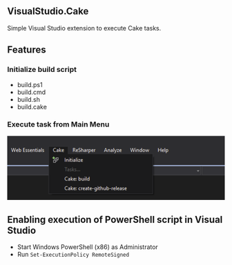 ## VisualStudio.Cake

Simple Visual Studio extension to execute Cake tasks.

## Features

### Initialize build script

- build.ps1
- build.cmd
- build.sh
- build.cake

### Execute task from Main Menu

![](VisualStudio.Cake/Core/Resources/Screen.png)

## Enabling execution of PowerShell script in Visual Studio

-  Start Windows PowerShell (x86) as Administrator
-  Run `Set-ExecutionPolicy RemoteSigned`
